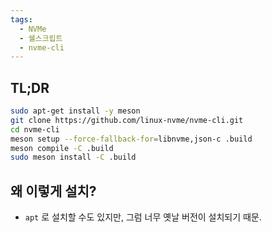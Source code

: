 ```yaml
---
tags:
  - NVMe
  - 쉘스크립트
  - nvme-cli
---
```

## TL;DR

```bash
sudo apt-get install -y meson
git clone https://github.com/linux-nvme/nvme-cli.git
cd nvme-cli
meson setup --force-fallback-for=libnvme,json-c .build
meson compile -C .build
sudo meson install -C .build
```

## 왜 이렇게 설치?

- `apt` 로 설치할 수도 있지만, 그럼 너무 옛날 버전이 설치되기 때문.
